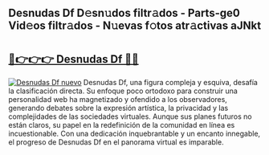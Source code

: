## Desnudas Df D𝚎sn𝚞dos filtr𝚊dos - Parts-ge0 Vid𝚎os filtr𝚊dos - N𝚞evas f𝚘tos atr𝚊ctivas aJNkt

# <h2><a href="http://mb3047.tromn.icu/?c=Desnudas+Df">🔗👉👉👉 Desnudas Df 🔗🔗</a></h2>

[![Desnudas Df nuevo](https://i.imgur.com/pEAQMta.gif)](http://mb3047.tromn.icu/?c=Desnudas+Df)
Desnudas Df, una figura compleja y esquiva, desafía la clasificación directa. Su enfoque poco ortodoxo para construir una personalidad web ha magnetizado y ofendido a los observadores, generando debates sobre la expresión artística, la privacidad y las complejidades de las sociedades virtuales. Aunque sus planes futuros no están claros, su papel en la redefinición de la comunidad en línea es incuestionable. Con una dedicación inquebrantable y un encanto innegable, el progreso de Desnudas Df en el panorama virtual es imparable.
